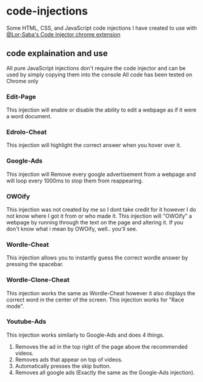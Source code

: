 # code-injections
Some HTML, CSS, and JavaScript code injections I have created to use with [@Lor-Saba's Code Injector chrome extension](https://github.com/Lor-Saba/Code-Injector)

## code explaination and use
All pure JavaScript injections don't require the code injector and can be used by simply copying them into the console
All code has been tested on Chrome only

### Edit-Page
This injection will enable or disable the ability to edit a webpage as if it were a word document.

### Edrolo-Cheat
This injection will highlight the correct answer when you hover over it.

### Google-Ads
This injection will Remove every google advertisement from a webpage and will loop every 1000ms to stop them from reappearing.

### OWOify
This injection was not created by me so I dont take credit for it however I do not know where I got it from or who made it.
This injection will "OWOify" a webpage by running through the text on the page and altering it.
If you don't know what i mean by OWOify, well.. you'll see.

### Wordle-Cheat
This injection allows you to instantly guess the correct wordle answer by pressing the spacebar.

### Wordle-Clone-Cheat
This injection works the same as Wordle-Cheat however it also displays the correct word in the center of the screen.
This injection works for "Race mode".

### Youtube-Ads
This injection works similarly to Google-Ads and does 4 things.
1. Removes the ad in the top right of the page above the recommended videos.
2. Removes ads that appear on top of videos.
3. Automatically presses the skip button.
4. Removes all google ads (Exactly the same as the Google-Ads injection).
